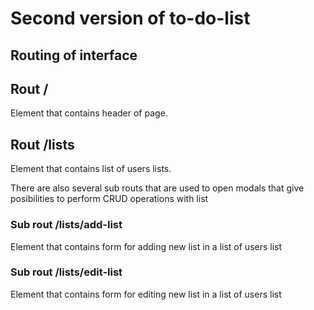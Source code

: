 # Second version of to-do-list

## Routing of interface

## Rout /

Element <RootLayout/> that contains header of page.

## Rout /lists

Element <AllListPage/> that contains list of users lists.

There are also several sub routs that are used to open modals that give posibilities to perform CRUD operations with list

### Sub rout /lists/add-list

Element <AddListPage/> that contains form for adding new list in a list of users list

### Sub rout /lists/edit-list

Element <EditListPage/> that contains form for editing new list in a list of users list